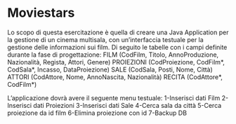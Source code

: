 # Moviestars
Lo scopo di questa esercitazione è quella di creare una Java Application per la gestione di un cinema multisala, con un’interfaccia testuale per la gestione delle informazioni sui film.
Di seguito le tabelle con i campi definite durante la fase di progettazione:
FILM (CodFilm, Titolo, AnnoProduzione, Nazionalità, Regista, Attori, Genere)
PROIEZIONI (CodProiezione, CodFilm*, CodSala*, Incasso, DataProiezione)
SALE (CodSala, Posti, Nome, Città)
ATTORI (CodAttore, Nome, AnnoNascita, Nazionalità)
RECITA (CodAttore*, CodFilm*)

L’applicazione dovrà avere il seguente menu testuale:
1-Inserisci dati Film
2-Inserisci dati Proiezioni
3-Inserisci dati Sale
4-Cerca sala da città
5-Cerca proiezione da id film
6-Elimina proiezione con id
7-Backup DB